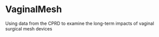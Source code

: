 # VaginalMesh
Using data from the CPRD to examine the long-term impacts of vaginal surgical mesh devices 
